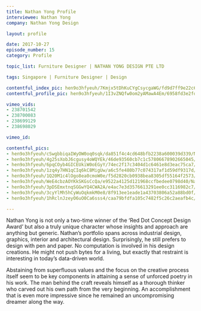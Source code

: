 ```yaml
---
title: Nathan Yong Profile
interviewee: Nathan Yong
company: Nathan Yong Design

layout: profile

date: 2017-10-27
episode_number: 15
category: Profile

topic_list: Furniture Designer | NATHAN YONG DESIGN PTE LTD

tags: Singapore | Furniture Designer | Design

contentful_index_pic: hen9o3hfyeuh/7Kmjx5tDhKuCYgCsycgaWG/fd9d7ff9e22c6767e83a64bc47b9dfd4/Nathan_Yong_Profile.png 
contentful_profile_pic: hen9o3hfyeuh/1I3vZNQfw0om2yAMawA4Em/6958fd3e2fdc3cf9a6fa2a9a593a0ba0/Nathan_Yong_Blue_Frame.png

vimeo_vids:
- 238701542
- 238700083
- 238699129
- 238698029

vimeo_id: 

contentful_pics:
- hen9o3hfyeuh/cSwgbbiqaIWyOW0oq0sqk/da851f4c4cd648bfb2238a600039d339/Nathan_Yong_01.jpg
- hen9o3hfyeuh/4g25sXobJ6cgusy4oWQYEk/46de93560cb7c1c57806678902665045/Nathan_Yong_04.jpg
- hen9o3hfyeuh/6pqCOyb4GICEUkiW0oEGyY/74ec2f17c3404d1c6461e8d3eac75ca7/Nathan_Yong_05.jpg
- hen9o3hfyeuh/1zq4y7HN1qCIq6kC8MigUw/a6c5fe480b77c074317af1d59df9317d/Nathan_Yong_07.jpg
- hen9o3hfyeuh/1Q20M1c4lOgo8ea0cmoW0e/f5d2820cb0938bea8305df55164f2573/Nathan_Yong_08.jpg
- hen9o3hfyeuh/WeE4cbzAOYKkSKGsCcQa/e9522a4125d121968ccfbedee0798d40/Nathan_Yong_09.jpg
- hen9o3hfyeuh/3pDSEmxtnqSGGwYQ4CWA2A/e4ac7e3d3576613291ee0cc3116982c7/Nathan_Yong_10.jpg
- hen9o3hfyeuh/3cyYlMh5hCyWuOqkmkM0e8/8f913ee1eade1a43703806a52a88bd0f/Nathan_Yong_11.jpg
- hen9o3hfyeuh/1hRclnJzeyO6uO0Ca6sss4/caa79bfdfa105c7482f5c26c2aeafb4c/Nathan_Yong_00.jpg

---
```


Nathan Yong is not only a two-time winner of the ‘Red Dot Concept Design Award’ but also a truly unique character whose insights and approach are anything but generic. Nathan’s portfolio spans across industrial design, graphics, interior and architectural design. Surprisingly, he still prefers to design with pen and paper. No computation is involved in his design creations. He might not push bytes for a living, but exactly that restraint is interesting in today’s data-driven world.

Abstaining from superfluous values and the focus on the creative process itself seem to be key components in attaining a sense of unforced poetry in his work. The man behind the craft reveals himself as a thorough thinker who carved out his own path from the very beginning. An accomplishment that is even more impressive since he remained an uncompromising dreamer along the way.
